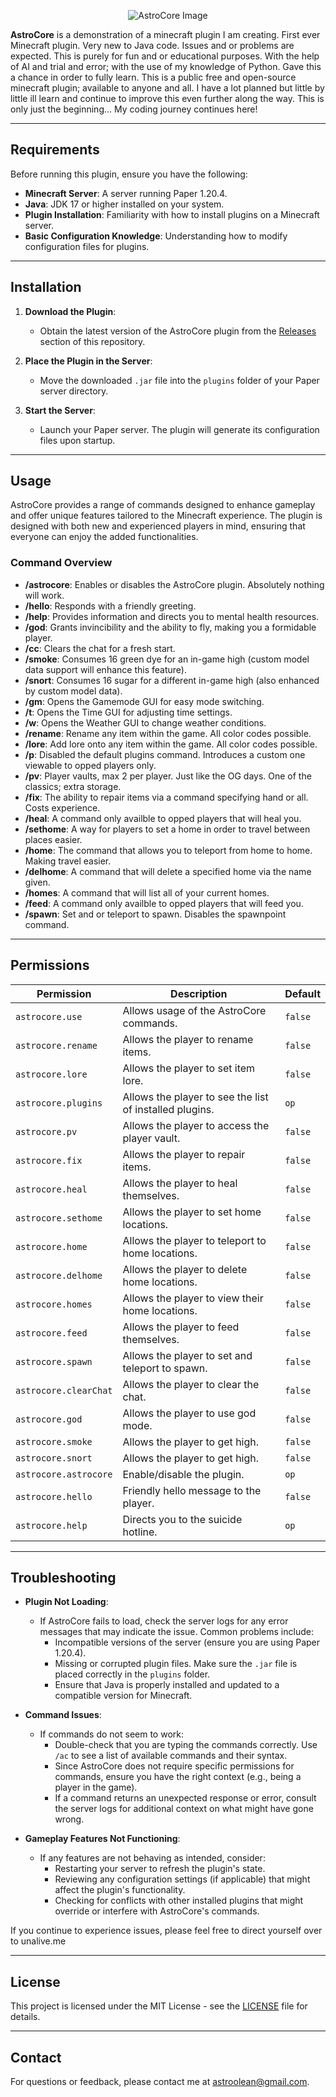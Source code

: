 <p align="center">
    <img src="https://github.com/user-attachments/assets/61825b89-dc00-4ff8-89e2-36c834812bc5" alt="AstroCore Image" />
</p>


**AstroCore** is a demonstration of a minecraft plugin I am creating. First ever Minecraft plugin. Very new to Java code. Issues and or problems are expected. This is purely for fun and or educational purposes. With the help of AI and trial and error; with the use of my knowledge of Python. Gave this a chance in order to fully learn. This is a public free and open-source minecraft plugin; available to anyone and all. I have a lot planned but little by little ill learn and continue to improve this even further along the way. This is only just the beginning... My coding journey continues here!

---

## Requirements

Before running this plugin, ensure you have the following:

- **Minecraft Server**: A server running Paper 1.20.4.
- **Java**: JDK 17 or higher installed on your system.
- **Plugin Installation**: Familiarity with how to install plugins on a Minecraft server.
- **Basic Configuration Knowledge**: Understanding how to modify configuration files for plugins.

---

## Installation

1. **Download the Plugin**:
   - Obtain the latest version of the AstroCore plugin from the [Releases](https://github.com/Astroolean/AstroCore/releases) section of this repository.

2. **Place the Plugin in the Server**:
   - Move the downloaded `.jar` file into the `plugins` folder of your Paper server directory.

3. **Start the Server**:
   - Launch your Paper server. The plugin will generate its configuration files upon startup.

---

## Usage

AstroCore provides a range of commands designed to enhance gameplay and offer unique features tailored to the Minecraft experience. The plugin is designed with both new and experienced players in mind, ensuring that everyone can enjoy the added functionalities.

### Command Overview

- **/astrocore**: Enables or disables the AstroCore plugin. Absolutely nothing will work.
- **/hello**: Responds with a friendly greeting.
- **/help**: Provides information and directs you to mental health resources.
- **/god**: Grants invincibility and the ability to fly, making you a formidable player.
- **/cc**: Clears the chat for a fresh start.
- **/smoke**: Consumes 16 green dye for an in-game high (custom model data support will enhance this feature).
- **/snort**: Consumes 16 sugar for a different in-game high (also enhanced by custom model data).
- **/gm**: Opens the Gamemode GUI for easy mode switching.
- **/t**: Opens the Time GUI for adjusting time settings.
- **/w**: Opens the Weather GUI to change weather conditions.
- **/rename**: Rename any item within the game. All color codes possible.
- **/lore**: Add lore onto any item within the game. All color codes possible.
- **/p**: Disabled the default plugins command. Introduces a custom one viewable to opped players only.
- **/pv**: Player vaults, max 2 per player. Just like the OG days. One of the classics; extra storage.
- **/fix**: The ability to repair items via a command specifying hand or all. Costs experience.
- **/heal**: A command only availble to opped players that will heal you.
- **/sethome**: A way for players to set a home in order to travel between places easier.
- **/home**: The command that allows you to teleport from home to home. Making travel easier.
- **/delhome**: A command that will delete a specified home via the name given.
- **/homes**: A command that will list all of your current homes.
- **/feed**: A command only availble to opped players that will feed you.
- **/spawn**: Set and or teleport to spawn. Disables the spawnpoint command.

---

## Permissions

| Permission          | Description                                           | Default  |
|---------------------|-------------------------------------------------------|----------|
| `astrocore.use`     | Allows usage of the AstroCore commands.              | `false`  |
| `astrocore.rename`  | Allows the player to rename items.                   | `false`  |
| `astrocore.lore`    | Allows the player to set item lore.                  | `false`  |
| `astrocore.plugins`  | Allows the player to see the list of installed plugins. | `op`     |
| `astrocore.pv`      | Allows the player to access the player vault.        | `false`  |
| `astrocore.fix`     | Allows the player to repair items.                   | `false`  |
| `astrocore.heal`    | Allows the player to heal themselves.                | `false`  |
| `astrocore.sethome` | Allows the player to set home locations.             | `false`  |
| `astrocore.home`    | Allows the player to teleport to home locations.     | `false`  |
| `astrocore.delhome` | Allows the player to delete home locations.          | `false`  |
| `astrocore.homes`   | Allows the player to view their home locations.      | `false`  |
| `astrocore.feed`    | Allows the player to feed themselves.                | `false`  |
| `astrocore.spawn`   | Allows the player to set and teleport to spawn.      | `false`  |
| `astrocore.clearChat`| Allows the player to clear the chat.                | `false`  |
| `astrocore.god`     | Allows the player to use god mode.                   | `false`  |
| `astrocore.smoke`   | Allows the player to get high.                        | `false`  |
| `astrocore.snort`   | Allows the player to get high.                        | `false`  |
| `astrocore.astrocore`| Enable/disable the plugin.                          | `op`     |
| `astrocore.hello`   | Friendly hello message to the player.                | `false`  |
| `astrocore.help`    | Directs you to the suicide hotline.                  | `op`     |


---

## Troubleshooting

- **Plugin Not Loading**: 
  - If AstroCore fails to load, check the server logs for any error messages that may indicate the issue. Common problems include:
    - Incompatible versions of the server (ensure you are using Paper 1.20.4).
    - Missing or corrupted plugin files. Make sure the `.jar` file is placed correctly in the `plugins` folder.
    - Ensure that Java is properly installed and updated to a compatible version for Minecraft.

- **Command Issues**: 
  - If commands do not seem to work:
    - Double-check that you are typing the commands correctly. Use `/ac` to see a list of available commands and their syntax.
    - Since AstroCore does not require specific permissions for commands, ensure you have the right context (e.g., being a player in the game).
    - If a command returns an unexpected response or error, consult the server logs for additional context on what might have gone wrong.

- **Gameplay Features Not Functioning**: 
  - If any features are not behaving as intended, consider:
    - Restarting your server to refresh the plugin's state.
    - Reviewing any configuration settings (if applicable) that might affect the plugin's functionality.
    - Checking for conflicts with other installed plugins that might override or interfere with AstroCore's commands.

If you continue to experience issues, please feel free to direct yourself over to unalive.me

---

## License

This project is licensed under the MIT License - see the [LICENSE](LICENSE) file for details.

---

## Contact

For questions or feedback, please contact me at [astroolean@gmail.com](mailto:astroolean@gmail.com).
